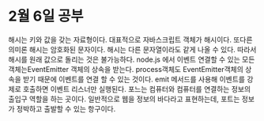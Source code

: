 # 2월 6일 공부

해시는 키와 값을 갖는 자료형이다. 대표적으로 자바스크립트 객체가 해시이다.
또다른의미론 해시는 암호화된 문자이다.
해시는 다른 문자열이라도 같게 나올 수 있다. 따라서 해시를 원래 값으로 돌리는 것은 불가능하다.
node.js 에서 이벤트 연결할 수 있는 모든 객체는EventEmitter 객체의 상속을 받는다. process객체도 EventEmitter객체의 상속을 받기 때문에 이벤트를 연결 할 수 있는 것이다.
emit 메서드를 사용해 이벤트를 강제로 호출하면 이벤트 리스너만 실행된다.
포느는 컴퓨터와 컴퓨터를 연결하는 정보의 출입구 역할을 하는 곳이다. 일반적으로 웹을 정보의 바다라고 표현하는데, 포트는 정보가 정박하고 출발할 수 있는 항구이다.
